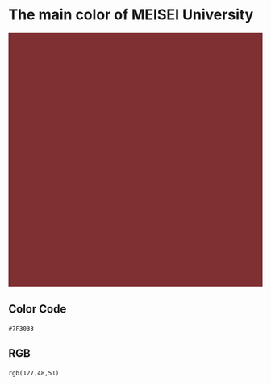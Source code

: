 # The main color of MEISEI University

![img](img.png)

## Color Code
```
#7F3033
```

## RGB
```
rgb(127,48,51)
```

